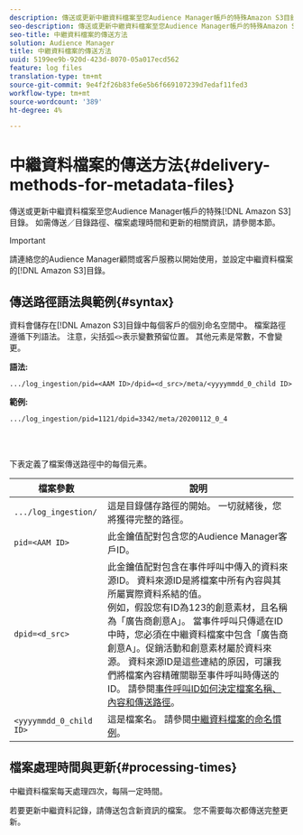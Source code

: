 ```yaml
---
description: 傳送或更新中繼資料檔案至您Audience Manager帳戶的特殊Amazon S3目錄。 如需傳送／目錄路徑、檔案處理時間和更新的相關資訊，請參閱本節。
seo-description: 傳送或更新中繼資料檔案至您Audience Manager帳戶的特殊Amazon S3目錄。 如需傳送／目錄路徑、檔案處理時間和更新的相關資訊，請參閱本節。
seo-title: 中繼資料檔案的傳送方法
solution: Audience Manager
title: 中繼資料檔案的傳送方法
uuid: 5199ee9b-920d-423d-8070-05a017ecd562
feature: log files
translation-type: tm+mt
source-git-commit: 9e4f2f26b83fe6e5b6f669107239d7edaf11fed3
workflow-type: tm+mt
source-wordcount: '389'
ht-degree: 4%

---
```



# 中繼資料檔案的傳送方法{#delivery-methods-for-metadata-files}

傳送或更新中繼資料檔案至您Audience Manager帳戶的特殊[!DNL Amazon S3]目錄。 如需傳送／目錄路徑、檔案處理時間和更新的相關資訊，請參閱本節。

>[!IMPORTANT]
>
> 請連絡您的Audience Manager顧問或客戶服務以開始使用，並設定中繼資料檔案的[!DNL Amazon S3]目錄。

## 傳送路徑語法與範例{#syntax}

資料會儲存在[!DNL Amazon S3]目錄中每個客戶的個別命名空間中。 檔案路徑遵循下列語法。 注意，尖括弧`<>`表示變數預留位置。 其他元素是常數，不會變更。

**語法:**

```
.../log_ingestion/pid=<AAM ID>/dpid=<d_src>/meta/<yyyymmdd_0_child ID>
```

**範例:**

```
.../log_ingestion/pid=1121/dpid=3342/meta/20200112_0_4
```

<br> 

下表定義了檔案傳送路徑中的每個元素。


| 檔案參數 | 說明 |
---------|----------|
| `.../log_ingestion/` | 這是目錄儲存路徑的開始。 一切就緒後，您將獲得完整的路徑。 |
| `pid=<AAM ID>` | 此金鑰值配對包含您的Audience Manager客戶ID。 |
| `dpid=<d_src>` | 此金鑰值配對包含在事件呼叫中傳入的資料來源ID。 資料來源ID是將檔案中所有內容與其所屬實際資料系結的值。 </br> 例如，假設您有ID為123的創意素材，且名稱為「廣告商創意A」。 當事件呼叫只傳遞在ID中時，您必須在中繼資料檔案中包含「廣告商創意A」。促銷活動和創意素材屬於資料來源。 資料來源ID是這些連結的原因，可讓我們將檔案內容精確關聯至事件呼叫時傳送的ID。 請參閱[事件呼叫ID如何決定檔案名稱、內容和傳送路徑](/help/using/reporting/audience-optimization-reports/metadata-files-intro/metadata-file-overview.md#how-ids-shape-file-names)。 |
| `<yyyymmdd_0_child ID>` | 這是檔案名。 請參閱[中繼資料檔案的命名慣例](/help/using/reporting/audience-optimization-reports/metadata-files-intro/metadata-file-names.md)。 |

## 檔案處理時間與更新{#processing-times}

中繼資料檔案每天處理四次，每隔一定時間。

若要更新中繼資料記錄，請傳送包含新資訊的檔案。 您不需要每次都傳送完整更新。
